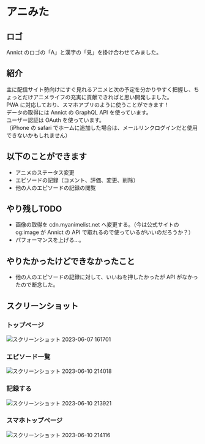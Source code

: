 # アニみた

## ロゴ
Annict のロゴの「A」と漢字の「見」を掛け合わせてみました。

## 紹介
主に配信サイト勢向けにすぐ見れるアニメと次の予定を分かりやすく把握し、ちょっとだけアニメライフの充実に貢献できればと思い開発しました。  
PWA に対応しており、スマホアプリのように使うことができます！  
データの取得には Annict の GraphQL API を使っています。  
ユーザー認証は OAuth を使っています。  
（iPhone の safari でホームに追加した場合は、メールリンクログインだと使用できないかもしれません）

## 以下のことができます
- アニメのステータス変更
- エピソードの記録（コメント、評価、変更、削除）
- 他の人のエピソードの記録の閲覧

## やり残しTODO
- 画像の取得を cdn.myanimelist.net へ変更する。（今は公式サイトの og:image が Annict の API で取れるので使っているがいいのだろうか？）
- パフォーマンスを上げる…。

## やりたかったけどできなかったこと
- 他の人のエピソードの記録に対して、いいねを押したかったが API がなかったので断念した。

## スクリーンショット
### トップページ
![スクリーンショット 2023-06-07 161701](https://github.com/mhkkr/animita/assets/5414631/4e3546fc-6b99-4e3b-ab83-5c70d1a89a70)
### エピソード一覧
![スクリーンショット 2023-06-10 214018](https://github.com/mhkkr/animita/assets/5414631/35c5f626-99d0-49f3-95ca-3de60e0c0499)
### 記録する
![スクリーンショット 2023-06-10 213921](https://github.com/mhkkr/animita/assets/5414631/e1a10671-1757-4015-9490-1f8502fca2ab)
### スマホトップページ
![スクリーンショット 2023-06-10 214116](https://github.com/mhkkr/animita/assets/5414631/00bc5a72-5ae5-4bf4-bef4-85d7a70651ca)
